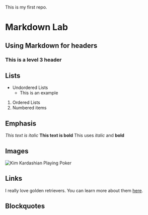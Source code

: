 This is my first repo.

# Markdown Lab
## Using Markdown for headers
### This is a level 3 header

## Lists
* Undordered Lists
  * This is an example
  
1. Ordered Lists
2. Numbered items

## Emphasis
*This text is italic*
**This text is bold**
This uses *italic* and **bold**

## Images
![Kim Kardashian Playing Poker](https://me.me/i/whenever-you-are-feeling-like-a-moron-just-remember-kim-7a0fd7de0de84e20a64d845a66fbf11a)

## Links
I really love golden retrievers. You can learn more about them [here](https://www.akc.org/dog-breeds/golden-retriever/).

## Blockquotes
